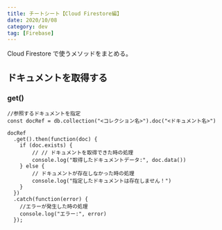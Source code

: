 ```yaml
---
title: チートシート【Cloud Firestore編】
date: 2020/10/08
category: dev
tag: [Firebase]
---
```


Cloud Firestore で使うメソッドをまとめる。

## ドキュメントを取得する

### get()

```js[index.js]
//参照するドキュメントを指定
const docRef = db.collection("<コレクション名>").doc("<ドキュメント名>")

docRef
  .get().then(function(doc) {
    if (doc.exists) {
        // // ドキュメントを取得できた時の処理
        console.log("取得したドキュメントデータ:", doc.data())
    } else {
        // ドキュメントが存在しなかった時の処理
        console.log("指定したドキュメントは存在しません！")
    }
  })
  .catch(function(error) {
    //エラーが発生した時の処理
    console.log("エラー:", error)
  });
```
